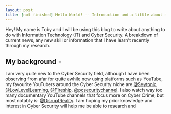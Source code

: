 ```yaml
---
layout: post
title: [not finished] Hello World! -- Introduction and a little about me :)
---
```


Hey! My name is Toby and I will be using this blog to write about anything to do with Information Technology (IT) and Cyber Security. A breakdown of current news, any new skill or information that I have learn't recently through my research.

## My background -

I am very quite new to the Cyber Security field, although I have been observing from afar for quite awhile now using platforms such as YouTube, my favourite YouTubers around the Cyber Security niche are [@Seytonic](https://www.youtube.com/@Seytonic), [@LowLevelLearning](https://www.youtube.com/@LowLevelLearning), [@Fireship](https://www.youtube.com/@Fireship), [@pcsecuritychannel](https://www.youtube.com/@pcsecuritychannel). I also watch way too many documentary YouTube channels that focus more on Cyber Crime, but most notably is: [@DisruptReality](https://www.youtube.com/@DisruptReality). 
I am hoping my prior knowledge and interest in Cyber Security will help me be able to research and 
